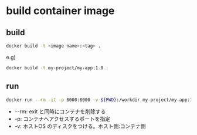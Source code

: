 # build container image
## build
```bash
docker build -t <image name>:<tag> .
```

e.g)
```bash
docker build -t my-project/my-app:1.0 .
```

## run
```bash
docker run --rm -it -p 8000:8000 -v ${PWD}:/workdir my-project/my-app:1.0
```

* --rm: exit と同時にコンテナを削除する
* -p: コンテナへアクセスするポートを指定
* -v: ホストOS のディスクをつける。ホスト側:コンテナ側 

